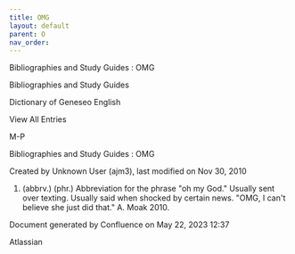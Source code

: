 ```yaml
---
title: OMG
layout: default
parent: O
nav_order:
---
```


Bibliographies and Study Guides : OMG

Bibliographies and Study Guides

Dictionary of Geneseo English

View All Entries

M-P

Bibliographies and Study Guides : OMG

Created by  Unknown User (ajm3), last modified on Nov 30, 2010

1. (abbrv.) (phr.) Abbreviation for the phrase &quot;oh my God.&quot; Usually sent over texting. Usually said when shocked by certain news. &quot;OMG, I can't believe she just did that.&quot; A. Moak 2010.

Document generated by Confluence on May 22, 2023 12:37

Atlassian

